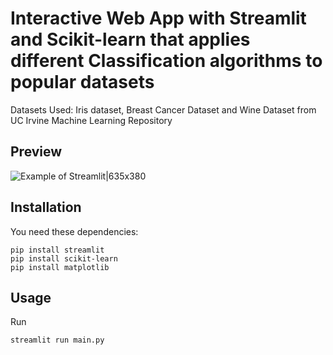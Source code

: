 # Interactive Web App with Streamlit and Scikit-learn that applies different Classification algorithms to popular datasets

Datasets Used: Iris dataset, Breast Cancer Dataset and Wine Dataset from UC Irvine Machine Learning Repository

## Preview
![Example of Streamlit|635x380](Screenshots/streamlit-web-app.PNG)

## Installation
You need these dependencies:
```console
pip install streamlit
pip install scikit-learn
pip install matplotlib
```

## Usage

Run
```console
streamlit run main.py
```
